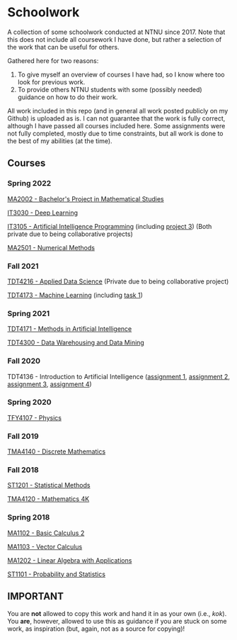 # Schoolwork
A collection of some schoolwork conducted at NTNU since 2017. Note that this does not include all coursework I have done, but rather a selection of the work that can be useful for others.

Gathered here for two reasons:
1. To give myself an overview of courses I have had, so I know where too look for previous work.
2. To provide others NTNU students with some (possibly needed) guidance on how to do their work.

All work included in this repo (and in general all work posted publicly on my Github) is uploaded as is. I can not guarantee that the work is fully correct, although I have passed all courses included here. Some assignments were not fully completed, mostly due to time constraints, but all work is done to the best of my abilities (at the time).

## Courses

### Spring 2022

[MA2002 - Bachelor's Project in Mathematical Studies](https://github.com/BollaBerg/MA2002-Bachelor-project)

[IT3030 - Deep Learning](https://github.com/BollaBerg/IT3030-Deep-learning)

[IT3105 - Artificial Intelligence Programming](https://github.com/BollaBerg/IT3105-Artificial-Intelligence-Programming) (including [project 3](https://github.com/BollaBerg/IT3105-Project-3)) (Both private due to being collaborative projects)

[MA2501 - Numerical Methods](https://github.com/BollaBerg/MA2501-Numerical-methods)


### Fall 2021

[TDT4216 - Applied Data Science](https://github.com/BollaBerg/TDT4216-Applied-Data-Science) (Private due to being collaborative project)

[TDT4173 - Machine Learning](https://github.com/BollaBerg/TDT4173-Machine-learning) (including [task 1](https://github.com/BollaBerg/tdt4173-2021-task-1))

### Spring 2021

[TDT4171 - Methods in Artificial Intelligence](TDT4171%20-%20Methods%20in%20Artificial%20Intelligence)

[TDT4300 - Data Warehousing and Data Mining](TDT4300%20-%20Data%20Warehousing%20and%20Data%20Mining)

### Fall 2020

TDT4136 - Introduction to Artificial Intelligence ([assignment 1](TDT4136%20-%20Assignment%201%20-%20AI%20fundamentals%20-%20Andreas%20B.%20Berg.pdf), [assignment 2](https://github.com/BollaBerg/TDT4136---Assignment-2---AStar), [assignment 3](https://github.com/BollaBerg/TDT4136---Assignment-3---Minmax-and-Alpha-Beta-Pruning), [assignment 4](https://github.com/BollaBerg/BollaBerg-TDT4136---Assignment-4---Constraint-Satisfaction-Problems))

### Spring 2020

[TFY4107 - Physics](TFY4107%20-%20Physics%20-%20Report.pdf)

### Fall 2019

[TMA4140 - Discrete Mathematics](TMA4140%20-%20Discrete%20Mathematics)

### Fall 2018

[ST1201 - Statistical Methods](ST1201%20-%20Statistical%20Methods)

[TMA4120 - Mathematics 4K](TMA4120%20-%20Mathematics%204K)

### Spring 2018

[MA1102 - Basic Calculus 2](MA1102%20-%20Basic%20Calculus%202)

[MA1103 - Vector Calculus](MA1103%20-%20Vector%20Calculus)

[MA1202 - Linear Algebra with Applications](MA1202%20-%20Linear%20Algebra%20with%20Applications)

[ST1101 - Probability and Statistics](ST1101%20-%20Probability%20and%20Statistics)


## IMPORTANT
You are **not** allowed to copy this work and hand it in as your own (i.e., *kok*). You **are**, however, allowed to use this as guidance if you are stuck on some work, as inspiration (but, again, not as a source for copying)!
